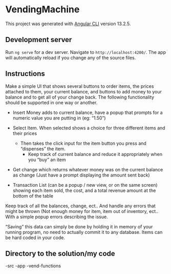 # VendingMachine

This project was generated with [Angular CLI](https://github.com/angular/angular-cli) version 13.2.5.

## Development server

Run `ng serve` for a dev server. Navigate to `http://localhost:4200/`. The app will automatically reload if you change any of the source files.


## Instructions
Make a simple UI that shows several buttons to order items, the prices attached to them, your
current balance, and buttons to add money to your balance and to get all of your change back.
The following functionality should be supported in one way or another.

- Insert Money adds to current balance, have a popup that prompts for a numeric value
you are putting in (eg: “1.50”)

- Select Item. When selected shows a choice for three different items and their prices
    - Then takes the click input for the item button you press and “dispenses” the item.
        - Keep track of current balance and reduce it appropriately when you “buy” an item

- Get change which returns whatever money was on the current balance as change (Just have a prompt displaying the amount sent back)

- Transaction List (can be a popup / new view, or on the same screen) showing each item sold, the cost, and a total revenue amount at the bottom of the table

Keep track of all the balances, change, ect.. And handle any errors that might be thrown (Not enough money for item, item out of inventory, ect.. With a simple popup errors describing the issue.

“Saving” this data can simply be done by holding it in memory of your running program, no need to actually commit it to any database. Items can be hard coded in your code.

## Directory to the solution/my code
-src
  -app
    -vend-functions
